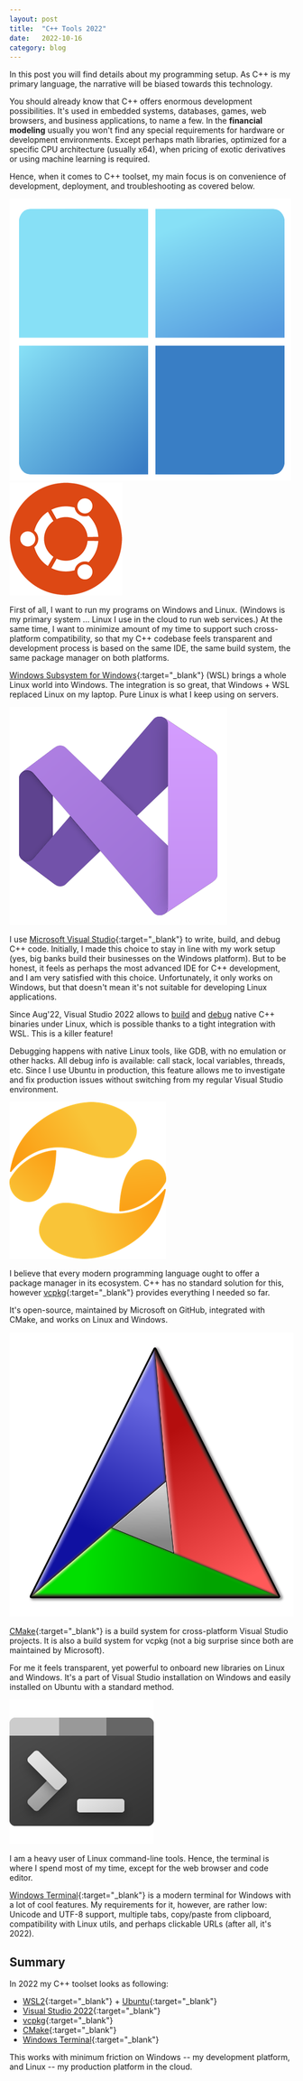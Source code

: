 ```yaml
---
layout: post
title:  "C++ Tools 2022"
date:   2022-10-16
category: blog
---
```


In this post you will find details about my programming setup. As C++ is my primary language,
the narrative will be biased towards this technology.

You should already know that C++ offers enormous development possibilities. It's used in
embedded systems, databases, games, web browsers, and business applications, to name a few.
In the __financial modeling__ usually you won't find any special
requirements for hardware or development environments. Except perhaps math libraries,
optimized for a specific CPU architecture (usually x64), when pricing of exotic derivatives or
using machine learning is required.

Hence, when it comes to C++ toolset, my main focus is on convenience of development,
deployment, and troubleshooting as covered below.


<img class="section-open" src="/img/posts/win11.png"/>
<img class="section-open" src="/img/posts/ubuntu.png"/>

First of all, I want to run my programs on Windows and Linux. (Windows is my primary system ...
Linux I use in the cloud to run web services.)  At the same time, I want to minimize
amount of my time to support such cross-platform compatibility, so that my C++ codebase feels
transparent and development process is based on the same IDE, the same build system, the same
package manager on both platforms.

[Windows Subsystem for Windows][wsl]{:target="_blank"} (WSL) brings a whole Linux world
into Windows. The integration is so great, that Windows + WSL replaced Linux on my laptop. Pure
Linux is what I keep using on servers.


<img class="section-open" src="/img/posts/vs2022.svg"/>

I use [Microsoft Visual Studio][vs2022]{:target="_blank"} to write, build, and debug C++ code.
Initially, I made this choice to stay in line with my work setup (yes, big banks
build their businesses on the Windows platform). But to be honest, it feels as perhaps the most
advanced IDE for C++ development, and I am very satisfied with this choice.
Unfortunately, it only works on Windows, but that doesn't mean it's not suitable
for developing Linux applications.

Since Aug'22, Visual Studio 2022 allows to <u>build</u> and <u>debug</u> native C++ binaries under
Linux, which is possible thanks to a tight integration with WSL. This is a killer feature!
 
Debugging happens with native Linux tools, like GDB, with no emulation or other hacks. All debug
info is available: call stack, local variables, threads, etc. Since I use Ubuntu in production,
this feature allows me to investigate and fix production issues without switching from my regular
Visual Studio environment.


<img class="section-open" src="/img/posts/vcpkg.png"/>

I believe that every modern programming language ought to offer a package manager in its ecosystem. 
C++ has no standard solution for this, however [vcpkg][vcpkg]{:target="_blank"} provides
everything I needed so far.

It's open-source, maintained by Microsoft on GitHub, integrated with CMake, and works on Linux and Windows.


<img class="section-open" src="/img/posts/cmake.png"/>

[CMake][cmake]{:target="_blank"} is a build system for cross-platform Visual Studio projects. It is
also a build system for vcpkg (not a big surprise since both are maintained by Microsoft).

For me it feels transparent, yet powerful to onboard new libraries on Linux and Windows. It's a part of
Visual Studio installation on Windows and easily installed on Ubuntu with a standard method.


<img class="section-open" src="/img/posts/terminal.png"/>

I am a heavy user of Linux command-line tools. Hence, the terminal is where I spend most of my time,
except for the web browser and code editor.

[Windows Terminal][wterm]{:target="_blank"} is a modern terminal for Windows with a lot of cool features.
My requirements for it, however, are rather low: Unicode and UTF-8 support, multiple tabs, copy/paste from
clipboard, compatibility with Linux utils, and perhaps clickable URLs (after all, it's 2022).


## Summary

In 2022 my C++ toolset looks as following:

  * [WSL2][wsl]{:target="_blank"} + [Ubuntu][ubuntu]{:target="_blank"}
  * [Visual Studio 2022][vs2022]{:target="_blank"}
  * [vcpkg][vcpkg]{:target="_blank"}
  * [CMake][cmake]{:target="_blank"}
  * [Windows Terminal][wterm]{:target="_blank"}

This works with minimum friction on Windows -- my development platform, and Linux -- my production platform in the cloud.

[ubuntu]: https://ubuntu.com/
[cmake]:  https://cmake.org/
[vcpkg]:  https://vcpkg.io/
[vs2022]: https://visualstudio.microsoft.com/
[wsl]:    https://docs.microsoft.com/en-us/windows/wsl/
[wterm]:  https://aka.ms/terminal
